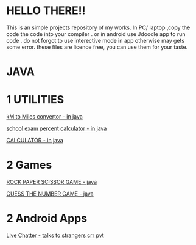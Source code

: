  # HELLO THERE!!
This is an simple projects repository of my works.
In PC/ laptop ,copy the code the code into your compiler . or in android use Jdoodle app to run code , do not forgot to use interective mode in app otherwise may gets some error.
these files are licence free, you can use them for your taste.

# JAVA
# 1 UTILITIES
<a href="Kilometer_to_miles_convertor.java" download> kM to Miles convertor - in java</a>

<a href="School_exam_percentage_calculator.java" download>school exam percent calculator - in java</a>

<a href="Calculator.java"> CALCULATOR - in java </a>

# 2 Games

<a href="RPS_GAME.Java">ROCK PAPER SCISSOR GAME - java </a>

<a href="GuessTheNum.java"> GUESS THE NUMBER GAME - java </a>

# 2 Android Apps

<a href="https://github.com/RudraOp9/Livechatter">Live Chatter - talks to strangers crr pvt </a>
